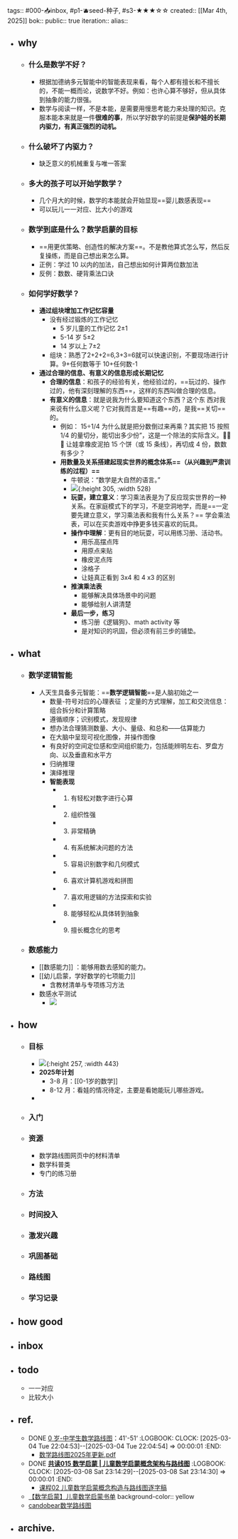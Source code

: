 tags:: #000-📥inbox, #p1-🫐seed-种子, #s3-★★★☆☆ 
created:: [[Mar 4th, 2025]] 
bok::
public:: true
iteration::
alias::

- ## why
	- ### **什么是数学不好？**
		- 根据加德纳多元智能中的智能表现来看，每个人都有擅长和不擅长的，不能一概而论，说数学不好。例如：也许心算不够好，但从具体到抽象的能力很强。
		- 数学与阅读一样，不是本能，是需要用慢思考能力来处理的知识。克服本能本来就是一件**很难的事**，所以学好数学的前提是**保护娃的长期内驱力，有真正强烈的动机。**
	- ### **什么破坏了内驱力？**
		- 缺乏意义的机械重复与唯一答案
	- ### **多大的孩子可以开始学数学？**
		- 几个月大的时候，数学的本能就会开始显现==婴儿数感表现==
		- 可以玩儿一一对应、比大小的游戏
	- ### **数学到底是什么？数学启蒙的目标**
		- ==用更优策略、创造性的解决方案==。不是教他算式怎么写，然后反复操练，而是自己想出来怎么算。
		- 正例：学过 10 以内的加法，自己想出如何计算两位数加法
		- 反例：数数、硬背乘法口诀
	- ### **如何学好数学？**
		- **通过组块增加工作记忆容量**
			- 没有经过锻炼的工作记忆
				- 5 岁儿童的工作记忆 2±1
				- 5-14 岁 5±2
				- 14 岁以上 7±2
			- 组块：熟悉了2+2+2=6,3+3=6就可以快速识别，不要现场进行计算。9+任何数等于 10+任何数-1
		- **通过合理的信息、有意义的信息形成长期记忆**
			- **合理的信息**：和孩子的经验有关，他经验过的，==玩过的、操作过的，他有深刻理解的东西==，这样的东西叫做合理的信息。
			- **有意义的信息**：就是说我为什么要知道这个东西？这个东 西对我来说有什么意义呢？它对我而言是==有趣==的，是我==关切==的。
				- 例如： 15÷1/4 为什么就是把分数倒过来再乘？其实把 15 按照 1/4 的量切分，能切出多少份”，这是一个除法的实际含义。🙋‍♀️🌰 让娃拿橡皮泥拍 15 个饼（或 15 条线），再切成 4 份，数数有多少？
				- **用数量及关系搭建起现实世界的概念体系==（从兴趣到严肃训练的过程）==**
					- 牛顿说：“数学是大自然的语言。”
					- ![](https://image.harryrou.wiki/2025-03-06-CleanShot%202025-03-06%20at%2020.32.32%402x.png){:height 305, :width 528}
					- **玩耍，建立意义**：学习乘法表是为了反应现实世界的一种关系。在家庭模式下的学习，不是空洞地学，而是==一定要先建立意义，学习乘法表和我有什么关系？== 学会乘法表，可以在买卖游戏中挣更多钱买喜欢的玩具。
					- **操作中理解**：更有目的地玩耍，可以用练习册、活动书。
						- 用乐高摆点阵
						- 用原点来贴
						- 橡皮泥点阵
						- 涂格子
						- 让娃真正看到 3x4 和 4 x3 的区别
					- **推演乘法表**
						- 能够解决具体场景中的问题
						- 能够给别人讲清楚
					- **最后一步，练习**
						- 练习册《逻辑狗》、math activity 等
						- 是对知识的巩固，但必须有前三步的铺垫。
- ## what
	- ### 数学逻辑智能
		- 人天生具备多元智能：==**数学逻辑智能**==是人脑初始之一
			- 数量-符号对应的心理表征 ；定量的方式理解，加工和交流信息：组合拆分和计算策略
			- 遵循顺序；识别模式，发现规律
			- 想办法合理猜测数量、大小、量级、和总和——估算能力
			- 在大脑中呈现可视化图像，并操作图像
			- 有良好的空间定位感和空间组织能力，包括能辨明左右、罗盘方向、以及垂直和水平方
			- 归纳推理
			- 演绎推理
			- **智能表现**
				- 1. 有轻松对数字进行心算
				- 2. 组织性强
				- 3. 非常精确
				- 4. 有系统解决问题的方法
				- 5. 容易识别数字和几何模式
				- 6. 喜欢计算机游戏和拼图
				- 7. 喜欢用逻辑的方法探索和实验
				- 8. 能够轻松从具体转到抽象
				- 9. 擅长概念化的思考
	- ### 数感能力
		- [[数感能力]] ：能够用数去感知的能力。
		- [[幼儿启蒙，学好数学的七项能力]]
			- 含教材清单与专项练习方法
		- 数感水平测试
			- ![](https://image.harryrou.wiki/2025-03-06-CleanShot%202025-03-06%20at%2021.30.44%402x.png)
- ## how
	- ### 目标
		- ![](https://image.harryrou.wiki/2025-03-08-CleanShot%202025-03-08%20at%2020.53.42%402x.png){:height 257, :width 443}
		- **2025年计划**
			- 3-8 月：[[0-1岁的数学]]
			- 8-12 月：看娃的情况待定，主要是看她能玩儿哪些游戏。
		-
	- ### 入门
	- ### 资源
		- 数学路线图网页中的材料清单
		- 数学科普类
		- 专门的练习册
	- ### 方法
	- ### 时间投入
	- ### 激发兴趣
	- ### 巩固基础
	- ### 路线图
	- ### 学习记录
- ## how good
- ## inbox
- ## todo
	- 一一对应
	- 比较大小
- ## ref.
	- DONE [0 岁-中学生数学路线图](https://appdlhukbqj1468.xet.citv.cn/v3/course/alive/l_67b3fc62e4b0694ca061944a?app_id=appDlhUKBqJ1468&alive_mode=0&pro_id=&type=2)：41'-51‘
	  :LOGBOOK:
	  CLOCK: [2025-03-04 Tue 22:04:53]--[2025-03-04 Tue 22:04:54] =>  00:00:01
	  :END:
		- [数学路线图2025年更新.pdf](https://readwise.io/reader/shared/01jnkbax21b0gxndnba1b3rb6p)
	- DONE [**共读015 数学启蒙 | 儿童数学启蒙概念架构与路线图**](https://www.candobear.com/detail/l_5f2e6399e4b0a4eaa7b9d1f5/4?app_id=appDlhUKBqJ1468&expand_data=&type=2&isLogin=false&liveType=previous%3Ftype&fromH5=true)
	  :LOGBOOK:
	  CLOCK: [2025-03-08 Sat 23:14:29]--[2025-03-08 Sat 23:14:30] =>  00:00:01
	  :END:
		- [课程02 儿童数学启蒙概念构造与路线图逐字稿](https://readwise.io/reader/shared/01jnk763xgz6x9bjdr1dfkj5h6)
	- [【数学启蒙】儿童数学启蒙书单](https://www.douban.com/doulist/130777018/)
	  background-color:: yellow
	- [candobear数学路线图](https://cando-bear.notion.site/19e155e03689813b9e4ef2308b8739af)
- ## archive.